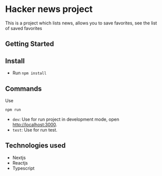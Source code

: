 # Hacker news project

This is a project which lists news, allows you to save favorites, see the list of saved favorites

## Getting Started

## Install

- Run `npm install`

## Commands

Use
```bash
npm run
```
- `dev`: Use for run project in development mode, open [http://localhost:3000](http://localhost:3000).
- `test`: Use for run test.

## Technologies used

- Nextjs
- Reactjs
- Typescript

